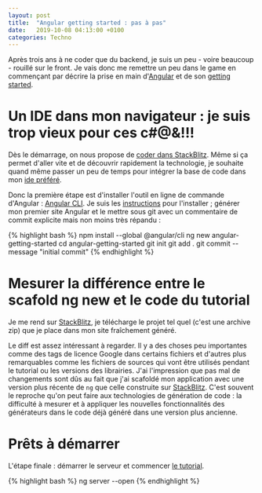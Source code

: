 ```yaml
---
layout: post
title:  "Angular getting started : pas à pas"
date:   2019-10-08 04:13:00 +0100
categories: Techno
---
```

Après trois ans à ne coder que du backend, je suis un peu - voire beaucoup - rouillé sur le front. Je vais donc me
remettre un peu dans le game en commençant par décrire la prise en main d'[Angular] et de son [getting started].

# Un IDE dans mon navigateur : je suis trop vieux pour ces c#@&!!!

Dès le démarrage, on nous propose de [coder dans StackBlitz][StackBlitz]. Même si ça permet d'aller vite et de découvrir
rapidement la technologie, je souhaite quand même passer un peu de temps pour intégrer la base de code dans mon
[ide préféré][IntelliJ].

Donc la première étape est d'installer l'outil en ligne de commande d'Angular : [Angular CLI]. Je suis les
[instructions][Angular SETUP] pour l'installer ; générer mon premier site Angular et le mettre sous git avec un
commentaire de commit explicite mais non moins très répandu :

{% highlight bash %}
npm install --global @angular/cli
ng new angular-getting-started
cd angular-getting-started
git init
git add .
git commit --message "initial commit"
{% endhighlight %}

# Mesurer la différence entre le scafold ng new et le code du tutorial

Je me rend sur [StackBlitz], je télécharge le projet tel quel (c'est une archive zip) que je place dans mon site
fraîchement généré.

Le diff est assez intéressant à regarder. Il y a des choses peu importantes comme des tags de licence Google dans
certains fichiers et d'autres plus remarquables comme les fichiers de sources qui vont être utilisés pendant le tutorial
ou les versions des librairies. J'ai l'impression que pas mal de changements sont dûs au fait que j'ai scafoldé mon
application avec une version plus récente de `ng` que celle construite sur [StackBlitz]. C'est souvent le reproche qu'on
peut faire aux technologies de génération de code : la difficulté à mesurer et à appliquer les nouvelles fonctionnalités
des générateurs dans le code déjà généré dans une version plus ancienne.

# Prêts à démarrer

L'étape finale : démarrer le serveur et commencer [le tutorial][getting started].

{% highlight bash %}
ng server --open
{% endhighlight %}

[Angular]: https://angular.io
[getting started]: https://angular.io/start
[StackBlitz]: https://angular.io/generated/live-examples/getting-started-v0/stackblitz.html
[IntelliJ]: https://www.jetbrains.com/idea
[Angular CLI]: https://angular.io/cli
[Angular SETUP]: https://angular.io/guide/setup-local
